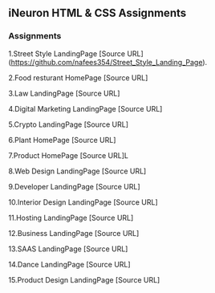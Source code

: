## iNeuron HTML & CSS Assignments

### Assignments

1.Street Style LandingPage [Source URL] (https://github.com/nafees354/Street_Style_Landing_Page).

2.Food resturant HomePage  [Source URL]

3.Law LandingPage [Source URL]

4.Digital Marketing LandingPage [Source URL]

5.Crypto LandingPage [Source URL]

6.Plant HomePage [Source URL]

7.Product HomePage [Source URL]L

8.Web Design LandingPage [Source URL]

9.Developer LandingPage [Source URL]

10.Interior Design LandingPage [Source URL]

11.Hosting LandingPage [Source URL]

12.Business LandingPage [Source URL]

13.SAAS LandingPage [Source URL]

14.Dance LandingPage [Source URL]

15.Product Design LandingPage [Source URL]
